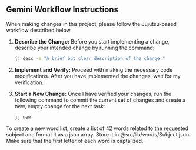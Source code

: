 ## Gemini Workflow Instructions

When making changes in this project, please follow the Jujutsu-based workflow described below.

1.  **Describe the Change:** Before you start implementing a change, describe your intended change by running the command:
    ```bash
    jj desc -m "A brief but clear description of the change."
    ```

2.  **Implement and Verify:** Proceed with making the necessary code modifications. After you have implemented the changes, wait for my verification.

3.  **Start a New Change:** Once I have verified your changes, run the following command to commit the current set of changes and create a new, empty change for the next task:
    ```bash
    jj new
    ```
To create a new word list, create a list of 42 words related to the requested subject and format it as a json array. Store it in @src/lib/words/Subject.json. Make sure that the first letter of each word is captalized.
